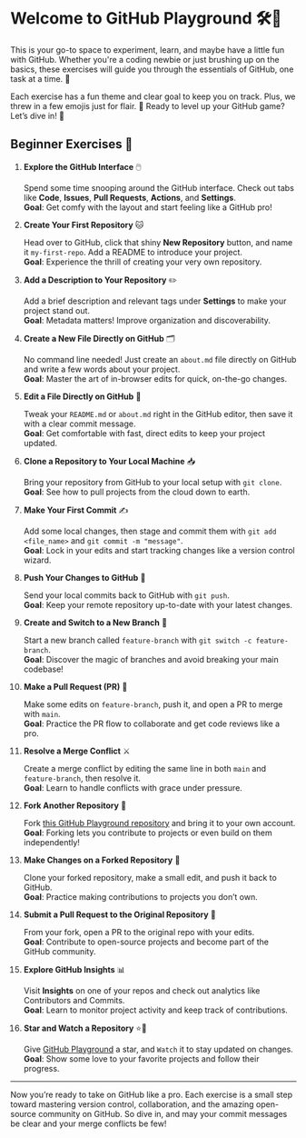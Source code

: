  # Welcome to GitHub Playground 🛠️🐙

This is your go-to space to experiment, learn, and maybe have a little fun with GitHub. Whether you're a coding newbie or just brushing up on the basics, these exercises will guide you through the essentials of GitHub, one task at a time. 🎢

Each exercise has a fun theme and clear goal to keep you on track. Plus, we threw in a few emojis just for flair. 🚀 Ready to level up your GitHub game? Let’s dive in! 🌊



## Beginner Exercises 🐣

1. **Explore the GitHub Interface** 🖱️ 
 
   Spend some time snooping around the GitHub interface. Check out tabs like **Code**, **Issues**, **Pull Requests**, **Actions**, and **Settings**.  
   **Goal**: Get comfy with the layout and start feeling like a GitHub pro!

2. **Create Your First Repository** 🐱  

   Head over to GitHub, click that shiny **New Repository** button, and name it `my-first-repo`. Add a README to introduce your project.  
   **Goal**: Experience the thrill of creating your very own repository.

3. **Add a Description to Your Repository** ✏️  

   Add a brief description and relevant tags under **Settings** to make your project stand out.  
   **Goal**: Metadata matters! Improve organization and discoverability.

4. **Create a New File Directly on GitHub** 🗂️  

   No command line needed! Just create an `about.md` file directly on GitHub and write a few words about your project.  
   **Goal**: Master the art of in-browser edits for quick, on-the-go changes.

5. **Edit a File Directly on GitHub** 📝  

   Tweak your `README.md` or `about.md` right in the GitHub editor, then save it with a clear commit message.  
   **Goal**: Get comfortable with fast, direct edits to keep your project updated.

6. **Clone a Repository to Your Local Machine** 📥  

   Bring your repository from GitHub to your local setup with `git clone`.  
   **Goal**: See how to pull projects from the cloud down to earth.

7. **Make Your First Commit** ✍️  

   Add some local changes, then stage and commit them with `git add <file_name>` and `git commit -m "message"`.  
   **Goal**: Lock in your edits and start tracking changes like a version control wizard.

8. **Push Your Changes to GitHub** 🚀  

   Send your local commits back to GitHub with `git push`.  
   **Goal**: Keep your remote repository up-to-date with your latest changes.

9. **Create and Switch to a New Branch** 🌿  

   Start a new branch called `feature-branch` with `git switch -c feature-branch`.  
   **Goal**: Discover the magic of branches and avoid breaking your main codebase!

10. **Make a Pull Request (PR)** 🔄  

    Make some edits on `feature-branch`, push it, and open a PR to merge with `main`.  
    **Goal**: Practice the PR flow to collaborate and get code reviews like a pro.

11. **Resolve a Merge Conflict** ⚔️  

    Create a merge conflict by editing the same line in both `main` and `feature-branch`, then resolve it.  
    **Goal**: Learn to handle conflicts with grace under pressure.

12. **Fork Another Repository** 🍴  

    Fork [this GitHub Playground repository](https://github.com/Maras13/git_playground) and bring it to your own account.  
    **Goal**: Forking lets you contribute to projects or even build on them independently!

13. **Make Changes on a Forked Repository** 🔄  

    Clone your forked repository, make a small edit, and push it back to GitHub.  
    **Goal**: Practice making contributions to projects you don’t own.

14. **Submit a Pull Request to the Original Repository** 📨  

    From your fork, open a PR to the original repo with your edits.  
    **Goal**: Contribute to open-source projects and become part of the GitHub community.

15. **Explore GitHub Insights** 📊  

    Visit **Insights** on one of your repos and check out analytics like Contributors and Commits.  
    **Goal**: Learn to monitor project activity and keep track of contributions.

16. **Star and Watch a Repository** ⭐️👀  

    Give [GitHub Playground](https://github.com/Maras13/git_playground) a star, and `Watch` it to stay updated on changes.  
    **Goal**: Show some love to your favorite projects and follow their progress.

---

Now you’re ready to take on GitHub like a pro. Each exercise is a small step toward mastering version control, collaboration, and the amazing open-source community on GitHub. So dive in, and may your commit messages be clear and your merge conflicts be few!






